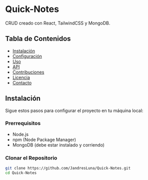 # Quick-Notes

CRUD creado con React, TailwindCSS y MongoDB.

## Tabla de Contenidos

- [Instalación](#instalación)
- [Configuración](#configuración)
- [Uso](#uso)
- [API](#api)
- [Contribuciones](#contribuciones)
- [Licencia](#licencia)
- [Contacto](#contacto)

## Instalación

Sigue estos pasos para configurar el proyecto en tu máquina local:

### Prerrequisitos

- Node.js
- npm (Node Package Manager)
- MongoDB (debe estar instalado y corriendo)

### Clonar el Repositorio

```bash
git clone https://github.com/JandresLuna/Quick-Notes.git
cd Quick-Notes
